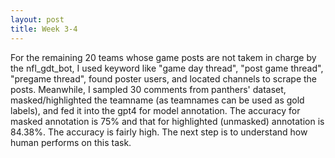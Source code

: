 ```yaml
---
layout: post
title: Week 3-4
---
```


For the remaining 20 teams whose game posts are not takem in charge by the nfl_gdt_bot, I used keyword like "game day thread", "post game thread", "pregame thread", found poster users, and located channels to scrape the posts. Meanwhile, I sampled 30 comments from panthers' dataset, masked/highlighted the teamname (as teamnames can be used as gold labels), and fed it into the gpt4 for model annotation. The accuracy for masked annotation is 75% and that for highlighted (unmasked) annotation is 84.38%. The accuracy is fairly high. The next step is to understand how human performs on this task.